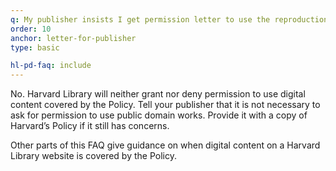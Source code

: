 ```yaml
---
q: My publisher insists I get permission letter to use the reproduction. Will you provide one?
order: 10
anchor: letter-for-publisher
type: basic

hl-pd-faq: include
---
```

No. Harvard Library will neither grant nor deny permission to use digital content covered by the Policy. Tell your publisher that it is not necessary to ask for permission to use public domain works. Provide it with a copy of Harvard’s Policy if it still has concerns.

Other parts of this FAQ give guidance on when digital content on a Harvard Library website is covered by the Policy.
